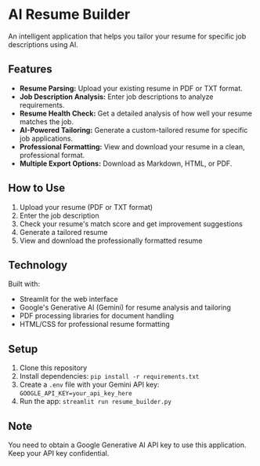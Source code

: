 # AI Resume Builder

An intelligent application that helps you tailor your resume for specific job descriptions using AI.

## Features

- **Resume Parsing:** Upload your existing resume in PDF or TXT format.
- **Job Description Analysis:** Enter job descriptions to analyze requirements.
- **Resume Health Check:** Get a detailed analysis of how well your resume matches the job.
- **AI-Powered Tailoring:** Generate a custom-tailored resume for specific job applications.
- **Professional Formatting:** View and download your resume in a clean, professional format.
- **Multiple Export Options:** Download as Markdown, HTML, or PDF.

## How to Use

1. Upload your resume (PDF or TXT format)
2. Enter the job description
3. Check your resume's match score and get improvement suggestions
4. Generate a tailored resume
5. View and download the professionally formatted resume

## Technology

Built with:
- Streamlit for the web interface
- Google's Generative AI (Gemini) for resume analysis and tailoring
- PDF processing libraries for document handling
- HTML/CSS for professional resume formatting

## Setup

1. Clone this repository
2. Install dependencies: `pip install -r requirements.txt`
3. Create a `.env` file with your Gemini API key: `GOOGLE_API_KEY=your_api_key_here`
4. Run the app: `streamlit run resume_builder.py`

## Note

You need to obtain a Google Generative AI API key to use this application. Keep your API key confidential. 